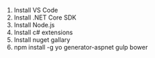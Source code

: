 1. Install VS Code
2. Install .NET Core SDK
3. Install Node.js
4. Install c# extensions
5. Install nuget gallary
6. npm install -g yo generator-aspnet gulp bower